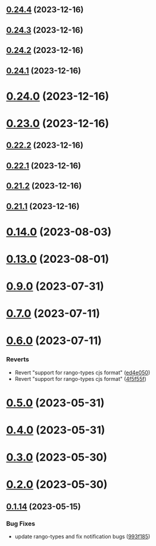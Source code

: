 ## [0.24.4](https://github.com/yeager-eren/rango-client/compare/provider-metamask@0.24.3...provider-metamask@0.24.4) (2023-12-16)



## [0.24.3](https://github.com/yeager-eren/rango-client/compare/provider-metamask@0.24.2...provider-metamask@0.24.3) (2023-12-16)



## [0.24.2](https://github.com/yeager-eren/rango-client/compare/provider-metamask@0.24.1...provider-metamask@0.24.2) (2023-12-16)



## [0.24.1](https://github.com/yeager-eren/rango-client/compare/provider-metamask@0.24.0...provider-metamask@0.24.1) (2023-12-16)



# [0.24.0](https://github.com/yeager-eren/rango-client/compare/provider-metamask@0.23.0...provider-metamask@0.24.0) (2023-12-16)



# [0.23.0](https://github.com/yeager-eren/rango-client/compare/provider-metamask@0.22.2...provider-metamask@0.23.0) (2023-12-16)



## [0.22.2](https://github.com/yeager-eren/rango-client/compare/provider-metamask@0.22.1...provider-metamask@0.22.2) (2023-12-16)



## [0.22.1](https://github.com/yeager-eren/rango-client/compare/provider-metamask@0.21.2...provider-metamask@0.22.1) (2023-12-16)



## [0.21.2](https://github.com/yeager-eren/rango-client/compare/provider-metamask@0.21.1-next.69...provider-metamask@0.21.2) (2023-12-16)



## [0.21.1](https://github.com/yeager-eren/rango-client/compare/provider-metamask@0.22.0...provider-metamask@0.21.1) (2023-12-16)



# [0.14.0](https://github.com/rango-exchange/rango-client/compare/provider-metamask@0.13.0...provider-metamask@0.14.0) (2023-08-03)



# [0.13.0](https://github.com/rango-exchange/rango-client/compare/provider-metamask@0.12.0...provider-metamask@0.13.0) (2023-08-01)



# [0.9.0](https://github.com/rango-exchange/rango-client/compare/provider-metamask@0.8.0...provider-metamask@0.9.0) (2023-07-31)



# [0.7.0](https://github.com/rango-exchange/rango-client/compare/provider-metamask@0.6.0...provider-metamask@0.7.0) (2023-07-11)



# [0.6.0](https://github.com/rango-exchange/rango-client/compare/provider-metamask@0.5.0...provider-metamask@0.6.0) (2023-07-11)


### Reverts

* Revert "support for rango-types cjs format" ([ed4e050](https://github.com/rango-exchange/rango-client/commit/ed4e050bfc0dcde7aeffa6b0d73b02080a5721eb))
* Revert "support for rango-types cjs format" ([4f5f55f](https://github.com/rango-exchange/rango-client/commit/4f5f55f96e8daa329588b932b19c291c30f339c4))



# [0.5.0](https://github.com/rango-exchange/rango-client/compare/provider-metamask@0.4.0...provider-metamask@0.5.0) (2023-05-31)



# [0.4.0](https://github.com/rango-exchange/rango-client/compare/provider-metamask@0.3.0...provider-metamask@0.4.0) (2023-05-31)



# [0.3.0](https://github.com/rango-exchange/rango-client/compare/provider-metamask@0.2.0...provider-metamask@0.3.0) (2023-05-30)



# [0.2.0](https://github.com/rango-exchange/rango-client/compare/provider-metamask@0.1.15...provider-metamask@0.2.0) (2023-05-30)



## [0.1.14](https://github.com/rango-exchange/rango-client/compare/provider-metamask@0.1.13...provider-metamask@0.1.14) (2023-05-15)


### Bug Fixes

* update rango-types and fix notification bugs ([993f185](https://github.com/rango-exchange/rango-client/commit/993f185e0b8c5e5e15a2c65ba2d85d1f9c8daa90))



